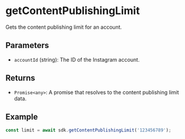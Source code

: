 # getContentPublishingLimit

Gets the content publishing limit for an account.

## Parameters

- `accountId` (string): The ID of the Instagram account.

## Returns

- `Promise<any>`: A promise that resolves to the content publishing limit data.

## Example

```typescript
const limit = await sdk.getContentPublishingLimit('123456789');
```
